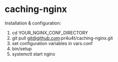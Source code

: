 # caching-nginx
Installation & configuration:
1. cd YOUR_NGINX_CONF_DIRECTORY
2. git pull git@github.com:pr4u4t/caching-nginx.git
3. set configuration variables in vars.conf
4. bin/setup
5. systemctl start nginx 
